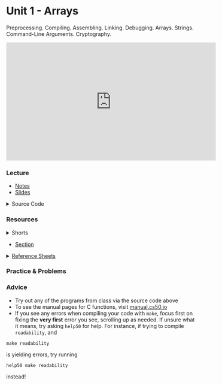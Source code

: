 # Unit 1 - Arrays

Preprocessing. Compiling. Assembling. Linking. Debugging. Arrays. Strings. Command-Line Arguments. Cryptography.

<iframe width="560" height="315" src="https://www.youtube.com/embed/4vU4aEFmTSo?si=ByG4RatAU1wt_9wH" title="YouTube video player" frameborder="0" allow="accelerometer; autoplay; clipboard-write; encrypted-media; gyroscope; picture-in-picture; web-share" referrerpolicy="strict-origin-when-cross-origin" allowfullscreen></iframe>

### Lecture

  - [Notes](https://cs50.harvard.edu/ap/2025/curriculum/x/notes/2/)
  - [Slides](https://docs.google.com/presentation/d/1puJbZeUXOk5UphIFmiq0pH0pl3Cc0PuCBULV9RhV57k/edit?usp=sharing)

  <details>
    <summary>Source Code</summary>
    <ul>
      <li><a href="https://cdn.cs50.net/2023/fall/lectures/2/src2/">Index</a></li>
      <li><a href="https://cdn.cs50.net/2023/fall/lectures/2/src2.pdf">PDF</a></li>
      <li><a href="https://cdn.cs50.net/2023/fall/lectures/2/src2.zip">Zip</a></li>
    </ul>
  </details>

### Resources

<details>  
  <summary>Shorts</summary>
  <ol>
    <li><a href="https://www.youtube.com/watch?v=---HbbANxDQ">Step Over</a></li>
    <li><a href="https://www.youtube.com/watch?v=tk3cl8hyfqM">Step Into</a></li>
    <li><a href="https://www.youtube.com/embed/b7-0sb-DV84">Functions</a></li>
    <li><a href="https://www.youtube.com/embed/GiFbdVGjF9I">Variables and Scope</a></li>
    <li><a href="https://www.youtube.com/embed/mISkNAfWl8k">Arrays</a></li>
    <li><a href="https://www.youtube.com/embed/AI6Ccfno6Pk">Command Line Arguments</a></li>
  </ol>
</details>

- [Section](https://cs50.harvard.edu/ap/2025/curriculum/x/sections/2/)

<details>  
  <summary><a href="\apcsp\assets\pdfs\ch2_ref_sheets.pdf">Reference Sheets</a></summary>
  <ul>
    <li><a href="\apcsp\assets\pdfs\compiling.pdf">Compiling</a></li>
    <li><a href="\apcsp\assets\pdfs\bugs_and_debugging.pdf">Bugs and Debugging</a></li>
    <li><a href="\apcsp\assets\pdfs\arrays_and_strings.pdf">Arrays and Strings</a></li>
    <li><a href="\apcsp\assets\pdfs\command-line_interaction.pdf">Command-Line Interaction</a></li>
    <li><a href="\apcsp\assets\pdfs\typecasting.pdf">Typecasting</a></li>
    <li><a href="\apcsp\assets\pdfs\exit_codes.pdf">Exit Codes</a></li>
  </ul>
</details>

### Practice & Problems

<!-- - [Lab 2](https://cs50.harvard.edu/ap/2024/curriculum/x/labs/2/)
- [Practice Problems](https://cs50.harvard.edu/ap/2024/problems/2/)
- Problem Sets:
  - Run `update50` in your codespace’s terminal window to ensure your codespace is up-to-date and, when prompted, click **Rebuild now**
  - Submit [Readability](https://cs50.harvard.edu/ap/2024/curriculum/x/psets/2/readability/)
  - Submit **one** of the following:
    - [Bulbs](https://cs50.harvard.edu/ap/2024/curriculum/x/psets/2/bulbs/), if feeling less comfortable
    - [Caesar](https://cs50.harvard.edu/ap/2024/curriculum/x/psets/2/caesar/), if feeling less comfortable
    - [Substitution](https://cs50.harvard.edu/ap/2024/curriculum/x/psets/2/substitution/), if feeling more comfortable
    - [Wordle50](https://cs50.harvard.edu/ap/2024/curriculum/x/psets/2/wordle50/), if feeling more comfortable

If you submit more than one of Bulbs, Caesar, Substitution, or Wordle50, we’ll record the single highest of your scores among those problems. -->



<!-- 1. [Shining](https://lab.cs50.io/candib80/cs50labs/c/shining/)
2. [Array Countdown](https://lab.cs50.io/candib80/cs50labs/c/arrayCountdown/)
3. [Garbage Values](https://lab.cs50.io/candib80/cs50labs/c/garbage/)
3. [Decode](https://lab.cs50.io/candib80/cs50labs/c/decode/)
4. [Old Friends](https://lab.cs50.io/candib80/cs50labs/c/oldFriends/)
5. [Lab 2](\apcsp\psets\scrabble) -->


### Advice

- Try out any of the programs from class via the source code above
- To see the manual pages for C functions, visit [manual.cs50.io](https://manual.cs50.io/)
- If you see any errors when compiling your code with `make`, focus first on fixing the **very first** error you see, scrolling up as needed. If unsure what it means, try asking `help50` for help. For instance, if trying to compile `readability`, and 
```
make readability
```
is yielding errors, try running
```
help50 make readability
```
instead!